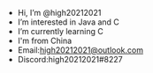 -  Hi, I’m @high20212021
-  I’m interested in Java and C
-  I’m currently learning C
-  I'm from China
-  Email:high20212021@outlook.com
-  Discord:high20212021#8227
